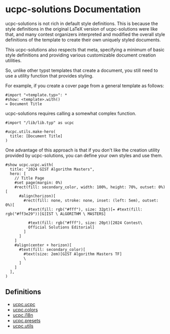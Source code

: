 # ucpc-solutions Documentation

ucpc-solutions is not rich in default style definitions. This is because the style definitions in the original LaTeX version of ucpc-solutions were like that, and many contest organizers interpreted and modified the overall style definitions of the template to create their own uniquely styled documents.

This ucpc-solutions also respects that meta, specifying a minimum of basic style definitions and providing various customizable document creation utilities.  

So, unlike other typst templates that create a document, you still need to use a utility function that provides styling.

For example, if you create a cover page from a general template as follows:

```typst
#import "<template.typ>": *
#show: <template>.with()
= Document Title
```

ucpc-solutions requires calling a somewhat complex function.

```typst
#import "/lib/lib.typ" as ucpc

#ucpc.utils.make-hero(
  title: [Document Title]
)
```

One advantage of this approach is that if you don't like the creation utility provided by ucpc-solutions, you can define your own styles and use them.

```typst
#show ucpc.ucpc.with(
  title: "2024 GIST Algorithm Masters",
  hero: [
    // Title Page
    #set page(margin: 0%)
    #rect(fill: secondary_color, width: 100%, height: 70%, outset: 0%)[
      #align(horizon)[
        #rect(fill: none, stroke: none, inset: (left: 5em), outset: 0%)[
          #text(fill: rgb("#fff"), size: 32pt)[= #text(fill: rgb("#ff3e29"))[G]IST \ ALGORITHM \ MASTERS]
          
          #text(fill: rgb("#fff"), size: 20pt)[2024 Contest\
          Official Solutions Editorial]
        ]
      ]
    ]
    #align(center + horizon)[
      #text(fill: secondary_color)[
        #text(size: 2em)[GIST Algorithm Masters TF]
        \
      ]
    ]
  ],
)
```

## Definitions
- [ucpc.ucpc](#)
- [ucpc.colors](./colors.md)
- [ucpc.i18n](./i18n.md)
- [ucpc.presets](./presets.md)
- [ucpc.utils](./utils.md)
